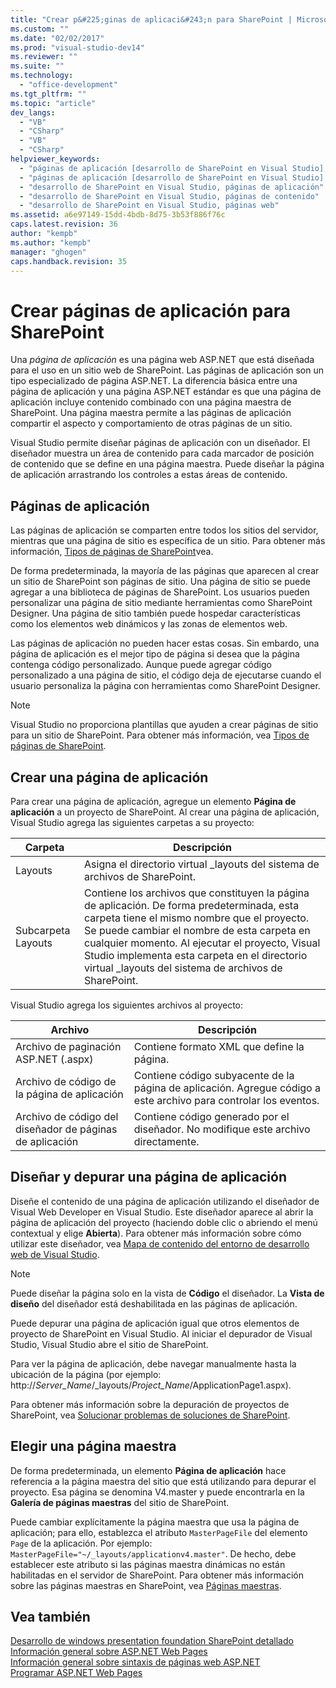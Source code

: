 ```yaml
---
title: "Crear p&#225;ginas de aplicaci&#243;n para SharePoint | Microsoft Docs"
ms.custom: ""
ms.date: "02/02/2017"
ms.prod: "visual-studio-dev14"
ms.reviewer: ""
ms.suite: ""
ms.technology: 
  - "office-development"
ms.tgt_pltfrm: ""
ms.topic: "article"
dev_langs: 
  - "VB"
  - "CSharp"
  - "VB"
  - "CSharp"
helpviewer_keywords: 
  - "páginas de aplicación [desarrollo de SharePoint en Visual Studio], crear"
  - "páginas de aplicación [desarrollo de SharePoint en Visual Studio], desarrollar"
  - "desarrollo de SharePoint en Visual Studio, páginas de aplicación"
  - "desarrollo de SharePoint en Visual Studio, páginas de contenido"
  - "desarrollo de SharePoint en Visual Studio, páginas web"
ms.assetid: a6e97149-15dd-4bdb-8d75-3b53f886f76c
caps.latest.revision: 36
author: "kempb"
ms.author: "kempb"
manager: "ghogen"
caps.handback.revision: 35
---
```

# Crear p&#225;ginas de aplicaci&#243;n para SharePoint
  Una *página de aplicación* es una página web ASP.NET que está diseñada para el uso en un sitio web de SharePoint.  Las páginas de aplicación son un tipo especializado de página ASP.NET.  La diferencia básica entre una página de aplicación y una página ASP.NET estándar es que una página de aplicación incluye contenido combinado con una página maestra de SharePoint.  Una página maestra permite a las páginas de aplicación compartir el aspecto y comportamiento de otras páginas de un sitio.  
  
 Visual Studio permite diseñar páginas de aplicación con un diseñador.  El diseñador muestra un área de contenido para cada marcador de posición de contenido que se define en una página maestra.  Puede diseñar la página de aplicación arrastrando los controles a estas áreas de contenido.  
  
## Páginas de aplicación  
 Las páginas de aplicación se comparten entre todos los sitios del servidor, mientras que una página de sitio es específica de un sitio.  Para obtener más información, [Tipos de páginas de SharePoint](http://go.microsoft.com/fwlink/?LinkID=211584)vea.  
  
 De forma predeterminada, la mayoría de las páginas que aparecen al crear un sitio de SharePoint son páginas de sitio.  Una página de sitio se puede agregar a una biblioteca de páginas de SharePoint.  Los usuarios pueden personalizar una página de sitio mediante herramientas como SharePoint Designer.  Una página de sitio también puede hospedar características como los elementos web dinámicos y las zonas de elementos web.  
  
 Las páginas de aplicación no pueden hacer estas cosas.  Sin embardo, una página de aplicación es el mejor tipo de página si desea que la página contenga código personalizado.  Aunque puede agregar código personalizado a una página de sitio, el código deja de ejecutarse cuando el usuario personaliza la página con herramientas como SharePoint Designer.  
  
> [!NOTE]  
>  Visual Studio no proporciona plantillas que ayuden a crear páginas de sitio para un sitio de SharePoint.  Para obtener más información, vea [Tipos de páginas de SharePoint](http://go.microsoft.com/fwlink/?LinkID=211584).  
  
## Crear una página de aplicación  
 Para crear una página de aplicación, agregue un elemento **Página de aplicación** a un proyecto de SharePoint.  Al crear una página de aplicación, Visual Studio agrega las siguientes carpetas a su proyecto:  
  
|Carpeta|Descripción|  
|-------------|-----------------|  
|Layouts|Asigna el directorio virtual \_layouts del sistema de archivos de SharePoint.|  
|Subcarpeta Layouts|Contiene los archivos que constituyen la página de aplicación.  De forma predeterminada, esta carpeta tiene el mismo nombre que el proyecto.  Se puede cambiar el nombre de esta carpeta en cualquier momento.  Al ejecutar el proyecto, Visual Studio implementa esta carpeta en el directorio virtual \_layouts del sistema de archivos de SharePoint.|  
  
 Visual Studio agrega los siguientes archivos al proyecto:  
  
|Archivo|Descripción|  
|-------------|-----------------|  
|Archivo de paginación ASP.NET \(.aspx\)|Contiene formato XML que define la página.|  
|Archivo de código de la página de aplicación|Contiene código subyacente de la página de aplicación.  Agregue código a este archivo para controlar los eventos.|  
|Archivo de código del diseñador de páginas de aplicación|Contiene código generado por el diseñador.  No modifique este archivo directamente.|  
  
## Diseñar y depurar una página de aplicación  
 Diseñe el contenido de una página de aplicación utilizando el diseñador de Visual Web Developer en Visual Studio.  Este diseñador aparece al abrir la página de aplicación del proyecto \(haciendo doble clic o abriendo el menú contextual y elige **Abierta**\).  Para obtener más información sobre cómo utilizar este diseñador, vea [Mapa de contenido del entorno de desarrollo web de Visual Studio](http://msdn.microsoft.com/es-es/9c31f93b-c8fb-4599-9b14-6194ec8c7539).  
  
> [!NOTE]  
>  Puede diseñar la página solo en la vista de **Código** el diseñador.  La **Vista de diseño** del diseñador está deshabilitada en las páginas de aplicación.  
  
 Puede depurar una página de aplicación igual que otros elementos de proyecto de SharePoint en Visual Studio.  Al iniciar el depurador de Visual Studio, Visual Studio abre el sitio de SharePoint.  
  
 Para ver la página de aplicación, debe navegar manualmente hasta la ubicación de la página \(por ejemplo: http:\/\/*Server\_Name*\/\_layouts\/*Project\_Name*\/ApplicationPage1.aspx\).  
  
 Para obtener más información sobre la depuración de proyectos de SharePoint, vea [Solucionar problemas de soluciones de SharePoint](../sharepoint/troubleshooting-sharepoint-solutions.md).  
  
## Elegir una página maestra  
 De forma predeterminada, un elemento **Página de aplicación** hace referencia a la página maestra del sitio que está utilizando para depurar el proyecto.  Esa página se denomina V4.master y puede encontrarla en la **Galería de páginas maestras** del sitio de SharePoint.  
  
 Puede cambiar explícitamente la página maestra que usa la página de aplicación; para ello, establezca el atributo `MasterPageFile` del elemento `Page` de la aplicación. Por ejemplo: `MasterPageFile="~/_layouts/applicationv4.master"`.  De hecho, debe establecer este atributo si las páginas maestra dinámicas no están habilitadas en el servidor de SharePoint.  Para obtener más información sobre las páginas maestras en SharePoint, vea [Páginas maestras](http://go.microsoft.com/fwlink/?LinkID=169281).  
  
## Vea también  
 [Desarrollo de windows presentation foundation SharePoint detallado](http://go.microsoft.com/fwlink/?LinkID=182103)   
 [Información general sobre ASP.NET Web Pages](../Topic/ASP.NET%20Web%20Forms%20Pages%20Overview.md)   
 [Información general sobre sintaxis de páginas web ASP.NET](../Topic/ASP.NET%20Web%20Forms%20Page%20Syntax%20Overview.md)   
 [Programar ASP.NET Web Pages](http://msdn.microsoft.com/es-es/5626c661-8057-4de8-b658-c2e35ed4b4c9)  
  
  